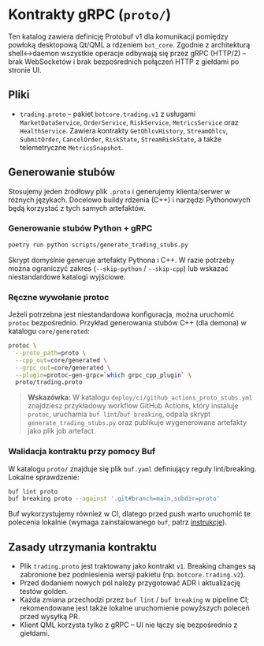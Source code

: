 # Kontrakty gRPC (`proto/`)

Ten katalog zawiera definicję Protobuf v1 dla komunikacji pomiędzy powłoką desktopową Qt/QML a rdzeniem
`bot_core`. Zgodnie z architekturą shell↔daemon wszystkie operacje odbywają się przez gRPC (HTTP/2) –
brak WebSocketów i brak bezpośrednich połączeń HTTP z giełdami po stronie UI.

## Pliki

- `trading.proto` – pakiet `botcore.trading.v1` z usługami `MarketDataService`, `OrderService`,
  `RiskService`, `MetricsService` oraz `HealthService`. Zawiera kontrakty `GetOhlcvHistory`,
  `StreamOhlcv`, `SubmitOrder`, `CancelOrder`, `RiskState`, `StreamRiskState`, a także telemetryczne
  `MetricsSnapshot`.

## Generowanie stubów

Stosujemy jeden źródłowy plik `.proto` i generujemy klienta/serwer w różnych językach. Docelowo buildy
rdzenia (C++) i narzędzi Pythonowych będą korzystać z tych samych artefaktów.

### Generowanie stubów Python + gRPC

```bash
poetry run python scripts/generate_trading_stubs.py
```

Skrypt domyślnie generuje artefakty Pythona i C++. W razie potrzeby można ograniczyć zakres
(`--skip-python` / `--skip-cpp`) lub wskazać niestandardowe katalogi wyjściowe.

### Ręczne wywołanie protoc

Jeżeli potrzebna jest niestandardowa konfiguracja, można uruchomić `protoc` bezpośrednio.
Przykład generowania stubów C++ (dla demona) w katalogu `core/generated`:

```bash
protoc \
  --proto_path=proto \
  --cpp_out=core/generated \
  --grpc_out=core/generated \
  --plugin=protoc-gen-grpc=`which grpc_cpp_plugin` \
  proto/trading.proto
```

> **Wskazówka:** W katalogu `deploy/ci/github_actions_proto_stubs.yml` znajdziesz przykładowy
> workflow GitHub Actions, który instaluje `protoc`, uruchamia `buf lint`/`buf breaking`,
> odpala skrypt `generate_trading_stubs.py` oraz publikuje wygenerowane artefakty jako plik job artefact.

### Walidacja kontraktu przy pomocy Buf

W katalogu `proto/` znajduje się plik `buf.yaml` definiujący reguły lint/breaking. Lokalne sprawdzenie:

```bash
buf lint proto
buf breaking proto --against '.git#branch=main,subdir=proto'
```

Buf wykorzystujemy również w CI, dlatego przed push warto uruchomić te polecenia lokalnie (wymaga
zainstalowanego `buf`, patrz [instrukcje](https://buf.build/docs/installation)).

## Zasady utrzymania kontraktu

- Plik `trading.proto` jest traktowany jako kontrakt `v1`. Breaking changes są zabronione bez podniesienia
  wersji pakietu (np. `botcore.trading.v2`).
- Przed dodaniem nowych pól należy przygotować ADR i aktualizację testów golden.
- Każda zmiana przechodzi przez `buf lint` / `buf breaking` w pipeline CI; rekomendowane jest także
  lokalne uruchomienie powyższych poleceń przed wysyłką PR.
- Klient QML korzysta tylko z gRPC – UI nie łączy się bezpośrednio z giełdami.
